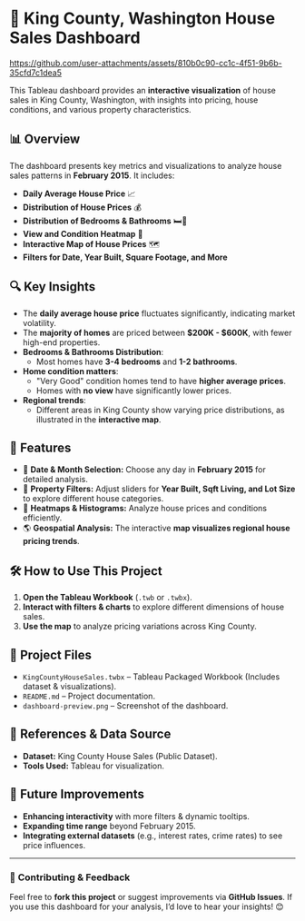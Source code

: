 
# 🏡 King County, Washington House Sales Dashboard  

https://github.com/user-attachments/assets/810b0c90-cc1c-4f51-9b6b-35cfd7c1dea5


This Tableau dashboard provides an **interactive visualization** of house sales in King County, Washington, with insights into pricing, house conditions, and various property characteristics.  

## 📊 **Overview**  
The dashboard presents key metrics and visualizations to analyze house sales patterns in **February 2015**. It includes:  
- **Daily Average House Price** 📈  
- **Distribution of House Prices** 💰  
- **Distribution of Bedrooms & Bathrooms** 🛏️🛁  
- **View and Condition Heatmap** 🌆  
- **Interactive Map of House Prices** 🗺️  
- **Filters for Date, Year Built, Square Footage, and More**  

## 🔍 **Key Insights**  
- The **daily average house price** fluctuates significantly, indicating market volatility.  
- The **majority of homes** are priced between **$200K - $600K**, with fewer high-end properties.  
- **Bedrooms & Bathrooms Distribution**:  
  - Most homes have **3-4 bedrooms** and **1-2 bathrooms**.  
- **Home condition matters**:  
  - "Very Good" condition homes tend to have **higher average prices**.  
  - Homes with **no view** have significantly lower prices.  
- **Regional trends**:  
  - Different areas in King County show varying price distributions, as illustrated in the **interactive map**.  

## 🎯 **Features**  
- 📆 **Date & Month Selection:** Choose any day in **February 2015** for detailed analysis.  
- 🏡 **Property Filters:** Adjust sliders for **Year Built, Sqft Living, and Lot Size** to explore different house categories.  
- 🎨 **Heatmaps & Histograms:** Analyze house prices and conditions efficiently.  
- 🌎 **Geospatial Analysis:** The interactive **map visualizes regional house pricing trends**.  

## 🛠️ **How to Use This Project**  
1. **Open the Tableau Workbook** (`.twb` or `.twbx`).  
2. **Interact with filters & charts** to explore different dimensions of house sales.  
3. **Use the map** to analyze pricing variations across King County.  

## 📌 **Project Files**  
- `KingCountyHouseSales.twbx` – Tableau Packaged Workbook (Includes dataset & visualizations).  
- `README.md` – Project documentation.  
- `dashboard-preview.png` – Screenshot of the dashboard.  

## 🔗 **References & Data Source**  
- **Dataset:** King County House Sales (Public Dataset).  
- **Tools Used:** Tableau for visualization.  

## 🚀 **Future Improvements**  
- **Enhancing interactivity** with more filters & dynamic tooltips.  
- **Expanding time range** beyond February 2015.  
- **Integrating external datasets** (e.g., interest rates, crime rates) to see price influences.  

---

### 📩 **Contributing & Feedback**  
Feel free to **fork this project** or suggest improvements via **GitHub Issues**. If you use this dashboard for your analysis, I’d love to hear your insights! 😊  

